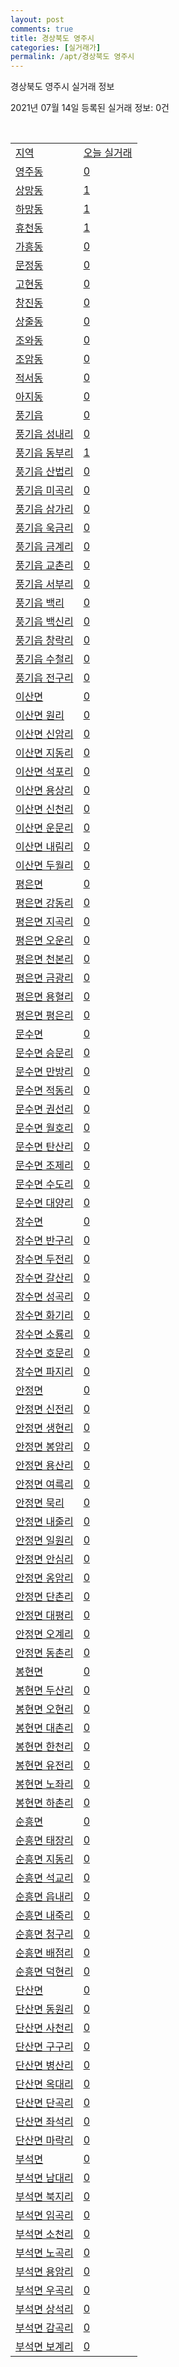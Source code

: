 ```yaml
---
layout: post
comments: true
title: 경상북도 영주시
categories: [실거래가]
permalink: /apt/경상북도 영주시
---
```


경상북도 영주시 실거래 정보

2021년 07월 14일 등록된 실거래 정보: 0건

<script type="text/javascript">
  google.charts.load('current', {'packages':['corechart']});
  google.charts.setOnLoadCallback(drawChart);

  function drawChart() {
    var data = google.visualization.arrayToDataTable([['거래일', '매매', '전월세', '전매'], ['20-07', 44, 15, 5], ['20-08', 61, 9, 13], ['20-09', 65, 152, 9], ['20-10', 71, 128, 7], ['20-11', 50, 53, 12], ['20-12', 73, 27, 10], ['21-01', 60, 22, 11], ['21-02', 55, 20, 10], ['21-03', 80, 24, 16], ['21-04', 71, 8, 9], ['21-05', 56, 11, 17], ['21-06', 69, 12, 7], ['21-07', 9, 4, 4]]);

    var options = {
      title: '최근 1년간 유형별 거래량 추이',
      legend: { position: 'bottom' }
    };

    var chart = new google.visualization.LineChart(document.getElementById('columnchart_material'));
    chart.draw(data, (options));
  }
</script>

<div id="columnchart_material" style="width: 95%; margin-left: -35px"></div>
<br>
<table class="sortable">
  <tr>
    <td><a href="#">지역</a></td>
    <td><a href="#">오늘 실거래</a></td>
  </tr>

  
  <tr class="item">
    <td><a href="경상북도 영주시 영주동">영주동</a></td>
    <td><a href="경상북도 영주시 영주동">0</a></td>
  </tr>
    

  <tr class="item">
    <td><a href="경상북도 영주시 상망동">상망동</a></td>
    <td><a href="경상북도 영주시 상망동">1</a></td>
  </tr>
    

  <tr class="item">
    <td><a href="경상북도 영주시 하망동">하망동</a></td>
    <td><a href="경상북도 영주시 하망동">1</a></td>
  </tr>
    

  <tr class="item">
    <td><a href="경상북도 영주시 휴천동">휴천동</a></td>
    <td><a href="경상북도 영주시 휴천동">1</a></td>
  </tr>
    

  <tr class="item">
    <td><a href="경상북도 영주시 가흥동">가흥동</a></td>
    <td><a href="경상북도 영주시 가흥동">0</a></td>
  </tr>
    

  <tr class="item">
    <td><a href="경상북도 영주시 문정동">문정동</a></td>
    <td><a href="경상북도 영주시 문정동">0</a></td>
  </tr>
    

  <tr class="item">
    <td><a href="경상북도 영주시 고현동">고현동</a></td>
    <td><a href="경상북도 영주시 고현동">0</a></td>
  </tr>
    

  <tr class="item">
    <td><a href="경상북도 영주시 창진동">창진동</a></td>
    <td><a href="경상북도 영주시 창진동">0</a></td>
  </tr>
    

  <tr class="item">
    <td><a href="경상북도 영주시 상줄동">상줄동</a></td>
    <td><a href="경상북도 영주시 상줄동">0</a></td>
  </tr>
    

  <tr class="item">
    <td><a href="경상북도 영주시 조와동">조와동</a></td>
    <td><a href="경상북도 영주시 조와동">0</a></td>
  </tr>
    

  <tr class="item">
    <td><a href="경상북도 영주시 조암동">조암동</a></td>
    <td><a href="경상북도 영주시 조암동">0</a></td>
  </tr>
    

  <tr class="item">
    <td><a href="경상북도 영주시 적서동">적서동</a></td>
    <td><a href="경상북도 영주시 적서동">0</a></td>
  </tr>
    

  <tr class="item">
    <td><a href="경상북도 영주시 아지동">아지동</a></td>
    <td><a href="경상북도 영주시 아지동">0</a></td>
  </tr>
    

  <tr class="item">
    <td><a href="경상북도 영주시 풍기읍">풍기읍</a></td>
    <td><a href="경상북도 영주시 풍기읍">0</a></td>
  </tr>
    

  <tr class="item">
    <td><a href="경상북도 영주시 풍기읍 성내리">풍기읍 성내리</a></td>
    <td><a href="경상북도 영주시 풍기읍 성내리">0</a></td>
  </tr>
    

  <tr class="item">
    <td><a href="경상북도 영주시 풍기읍 동부리">풍기읍 동부리</a></td>
    <td><a href="경상북도 영주시 풍기읍 동부리">1</a></td>
  </tr>
    

  <tr class="item">
    <td><a href="경상북도 영주시 풍기읍 산법리">풍기읍 산법리</a></td>
    <td><a href="경상북도 영주시 풍기읍 산법리">0</a></td>
  </tr>
    

  <tr class="item">
    <td><a href="경상북도 영주시 풍기읍 미곡리">풍기읍 미곡리</a></td>
    <td><a href="경상북도 영주시 풍기읍 미곡리">0</a></td>
  </tr>
    

  <tr class="item">
    <td><a href="경상북도 영주시 풍기읍 삼가리">풍기읍 삼가리</a></td>
    <td><a href="경상북도 영주시 풍기읍 삼가리">0</a></td>
  </tr>
    

  <tr class="item">
    <td><a href="경상북도 영주시 풍기읍 욱금리">풍기읍 욱금리</a></td>
    <td><a href="경상북도 영주시 풍기읍 욱금리">0</a></td>
  </tr>
    

  <tr class="item">
    <td><a href="경상북도 영주시 풍기읍 금계리">풍기읍 금계리</a></td>
    <td><a href="경상북도 영주시 풍기읍 금계리">0</a></td>
  </tr>
    

  <tr class="item">
    <td><a href="경상북도 영주시 풍기읍 교촌리">풍기읍 교촌리</a></td>
    <td><a href="경상북도 영주시 풍기읍 교촌리">0</a></td>
  </tr>
    

  <tr class="item">
    <td><a href="경상북도 영주시 풍기읍 서부리">풍기읍 서부리</a></td>
    <td><a href="경상북도 영주시 풍기읍 서부리">0</a></td>
  </tr>
    

  <tr class="item">
    <td><a href="경상북도 영주시 풍기읍 백리">풍기읍 백리</a></td>
    <td><a href="경상북도 영주시 풍기읍 백리">0</a></td>
  </tr>
    

  <tr class="item">
    <td><a href="경상북도 영주시 풍기읍 백신리">풍기읍 백신리</a></td>
    <td><a href="경상북도 영주시 풍기읍 백신리">0</a></td>
  </tr>
    

  <tr class="item">
    <td><a href="경상북도 영주시 풍기읍 창락리">풍기읍 창락리</a></td>
    <td><a href="경상북도 영주시 풍기읍 창락리">0</a></td>
  </tr>
    

  <tr class="item">
    <td><a href="경상북도 영주시 풍기읍 수철리">풍기읍 수철리</a></td>
    <td><a href="경상북도 영주시 풍기읍 수철리">0</a></td>
  </tr>
    

  <tr class="item">
    <td><a href="경상북도 영주시 풍기읍 전구리">풍기읍 전구리</a></td>
    <td><a href="경상북도 영주시 풍기읍 전구리">0</a></td>
  </tr>
    

  <tr class="item">
    <td><a href="경상북도 영주시 이산면">이산면</a></td>
    <td><a href="경상북도 영주시 이산면">0</a></td>
  </tr>
    

  <tr class="item">
    <td><a href="경상북도 영주시 이산면 원리">이산면 원리</a></td>
    <td><a href="경상북도 영주시 이산면 원리">0</a></td>
  </tr>
    

  <tr class="item">
    <td><a href="경상북도 영주시 이산면 신암리">이산면 신암리</a></td>
    <td><a href="경상북도 영주시 이산면 신암리">0</a></td>
  </tr>
    

  <tr class="item">
    <td><a href="경상북도 영주시 이산면 지동리">이산면 지동리</a></td>
    <td><a href="경상북도 영주시 이산면 지동리">0</a></td>
  </tr>
    

  <tr class="item">
    <td><a href="경상북도 영주시 이산면 석포리">이산면 석포리</a></td>
    <td><a href="경상북도 영주시 이산면 석포리">0</a></td>
  </tr>
    

  <tr class="item">
    <td><a href="경상북도 영주시 이산면 용상리">이산면 용상리</a></td>
    <td><a href="경상북도 영주시 이산면 용상리">0</a></td>
  </tr>
    

  <tr class="item">
    <td><a href="경상북도 영주시 이산면 신천리">이산면 신천리</a></td>
    <td><a href="경상북도 영주시 이산면 신천리">0</a></td>
  </tr>
    

  <tr class="item">
    <td><a href="경상북도 영주시 이산면 운문리">이산면 운문리</a></td>
    <td><a href="경상북도 영주시 이산면 운문리">0</a></td>
  </tr>
    

  <tr class="item">
    <td><a href="경상북도 영주시 이산면 내림리">이산면 내림리</a></td>
    <td><a href="경상북도 영주시 이산면 내림리">0</a></td>
  </tr>
    

  <tr class="item">
    <td><a href="경상북도 영주시 이산면 두월리">이산면 두월리</a></td>
    <td><a href="경상북도 영주시 이산면 두월리">0</a></td>
  </tr>
    

  <tr class="item">
    <td><a href="경상북도 영주시 평은면">평은면</a></td>
    <td><a href="경상북도 영주시 평은면">0</a></td>
  </tr>
    

  <tr class="item">
    <td><a href="경상북도 영주시 평은면 강동리">평은면 강동리</a></td>
    <td><a href="경상북도 영주시 평은면 강동리">0</a></td>
  </tr>
    

  <tr class="item">
    <td><a href="경상북도 영주시 평은면 지곡리">평은면 지곡리</a></td>
    <td><a href="경상북도 영주시 평은면 지곡리">0</a></td>
  </tr>
    

  <tr class="item">
    <td><a href="경상북도 영주시 평은면 오운리">평은면 오운리</a></td>
    <td><a href="경상북도 영주시 평은면 오운리">0</a></td>
  </tr>
    

  <tr class="item">
    <td><a href="경상북도 영주시 평은면 천본리">평은면 천본리</a></td>
    <td><a href="경상북도 영주시 평은면 천본리">0</a></td>
  </tr>
    

  <tr class="item">
    <td><a href="경상북도 영주시 평은면 금광리">평은면 금광리</a></td>
    <td><a href="경상북도 영주시 평은면 금광리">0</a></td>
  </tr>
    

  <tr class="item">
    <td><a href="경상북도 영주시 평은면 용혈리">평은면 용혈리</a></td>
    <td><a href="경상북도 영주시 평은면 용혈리">0</a></td>
  </tr>
    

  <tr class="item">
    <td><a href="경상북도 영주시 평은면 평은리">평은면 평은리</a></td>
    <td><a href="경상북도 영주시 평은면 평은리">0</a></td>
  </tr>
    

  <tr class="item">
    <td><a href="경상북도 영주시 문수면">문수면</a></td>
    <td><a href="경상북도 영주시 문수면">0</a></td>
  </tr>
    

  <tr class="item">
    <td><a href="경상북도 영주시 문수면 승문리">문수면 승문리</a></td>
    <td><a href="경상북도 영주시 문수면 승문리">0</a></td>
  </tr>
    

  <tr class="item">
    <td><a href="경상북도 영주시 문수면 만방리">문수면 만방리</a></td>
    <td><a href="경상북도 영주시 문수면 만방리">0</a></td>
  </tr>
    

  <tr class="item">
    <td><a href="경상북도 영주시 문수면 적동리">문수면 적동리</a></td>
    <td><a href="경상북도 영주시 문수면 적동리">0</a></td>
  </tr>
    

  <tr class="item">
    <td><a href="경상북도 영주시 문수면 권선리">문수면 권선리</a></td>
    <td><a href="경상북도 영주시 문수면 권선리">0</a></td>
  </tr>
    

  <tr class="item">
    <td><a href="경상북도 영주시 문수면 월호리">문수면 월호리</a></td>
    <td><a href="경상북도 영주시 문수면 월호리">0</a></td>
  </tr>
    

  <tr class="item">
    <td><a href="경상북도 영주시 문수면 탄산리">문수면 탄산리</a></td>
    <td><a href="경상북도 영주시 문수면 탄산리">0</a></td>
  </tr>
    

  <tr class="item">
    <td><a href="경상북도 영주시 문수면 조제리">문수면 조제리</a></td>
    <td><a href="경상북도 영주시 문수면 조제리">0</a></td>
  </tr>
    

  <tr class="item">
    <td><a href="경상북도 영주시 문수면 수도리">문수면 수도리</a></td>
    <td><a href="경상북도 영주시 문수면 수도리">0</a></td>
  </tr>
    

  <tr class="item">
    <td><a href="경상북도 영주시 문수면 대양리">문수면 대양리</a></td>
    <td><a href="경상북도 영주시 문수면 대양리">0</a></td>
  </tr>
    

  <tr class="item">
    <td><a href="경상북도 영주시 장수면">장수면</a></td>
    <td><a href="경상북도 영주시 장수면">0</a></td>
  </tr>
    

  <tr class="item">
    <td><a href="경상북도 영주시 장수면 반구리">장수면 반구리</a></td>
    <td><a href="경상북도 영주시 장수면 반구리">0</a></td>
  </tr>
    

  <tr class="item">
    <td><a href="경상북도 영주시 장수면 두전리">장수면 두전리</a></td>
    <td><a href="경상북도 영주시 장수면 두전리">0</a></td>
  </tr>
    

  <tr class="item">
    <td><a href="경상북도 영주시 장수면 갈산리">장수면 갈산리</a></td>
    <td><a href="경상북도 영주시 장수면 갈산리">0</a></td>
  </tr>
    

  <tr class="item">
    <td><a href="경상북도 영주시 장수면 성곡리">장수면 성곡리</a></td>
    <td><a href="경상북도 영주시 장수면 성곡리">0</a></td>
  </tr>
    

  <tr class="item">
    <td><a href="경상북도 영주시 장수면 화기리">장수면 화기리</a></td>
    <td><a href="경상북도 영주시 장수면 화기리">0</a></td>
  </tr>
    

  <tr class="item">
    <td><a href="경상북도 영주시 장수면 소룡리">장수면 소룡리</a></td>
    <td><a href="경상북도 영주시 장수면 소룡리">0</a></td>
  </tr>
    

  <tr class="item">
    <td><a href="경상북도 영주시 장수면 호문리">장수면 호문리</a></td>
    <td><a href="경상북도 영주시 장수면 호문리">0</a></td>
  </tr>
    

  <tr class="item">
    <td><a href="경상북도 영주시 장수면 파지리">장수면 파지리</a></td>
    <td><a href="경상북도 영주시 장수면 파지리">0</a></td>
  </tr>
    

  <tr class="item">
    <td><a href="경상북도 영주시 안정면">안정면</a></td>
    <td><a href="경상북도 영주시 안정면">0</a></td>
  </tr>
    

  <tr class="item">
    <td><a href="경상북도 영주시 안정면 신전리">안정면 신전리</a></td>
    <td><a href="경상북도 영주시 안정면 신전리">0</a></td>
  </tr>
    

  <tr class="item">
    <td><a href="경상북도 영주시 안정면 생현리">안정면 생현리</a></td>
    <td><a href="경상북도 영주시 안정면 생현리">0</a></td>
  </tr>
    

  <tr class="item">
    <td><a href="경상북도 영주시 안정면 봉암리">안정면 봉암리</a></td>
    <td><a href="경상북도 영주시 안정면 봉암리">0</a></td>
  </tr>
    

  <tr class="item">
    <td><a href="경상북도 영주시 안정면 용산리">안정면 용산리</a></td>
    <td><a href="경상북도 영주시 안정면 용산리">0</a></td>
  </tr>
    

  <tr class="item">
    <td><a href="경상북도 영주시 안정면 여륵리">안정면 여륵리</a></td>
    <td><a href="경상북도 영주시 안정면 여륵리">0</a></td>
  </tr>
    

  <tr class="item">
    <td><a href="경상북도 영주시 안정면 묵리">안정면 묵리</a></td>
    <td><a href="경상북도 영주시 안정면 묵리">0</a></td>
  </tr>
    

  <tr class="item">
    <td><a href="경상북도 영주시 안정면 내줄리">안정면 내줄리</a></td>
    <td><a href="경상북도 영주시 안정면 내줄리">0</a></td>
  </tr>
    

  <tr class="item">
    <td><a href="경상북도 영주시 안정면 일원리">안정면 일원리</a></td>
    <td><a href="경상북도 영주시 안정면 일원리">0</a></td>
  </tr>
    

  <tr class="item">
    <td><a href="경상북도 영주시 안정면 안심리">안정면 안심리</a></td>
    <td><a href="경상북도 영주시 안정면 안심리">0</a></td>
  </tr>
    

  <tr class="item">
    <td><a href="경상북도 영주시 안정면 옹암리">안정면 옹암리</a></td>
    <td><a href="경상북도 영주시 안정면 옹암리">0</a></td>
  </tr>
    

  <tr class="item">
    <td><a href="경상북도 영주시 안정면 단촌리">안정면 단촌리</a></td>
    <td><a href="경상북도 영주시 안정면 단촌리">0</a></td>
  </tr>
    

  <tr class="item">
    <td><a href="경상북도 영주시 안정면 대평리">안정면 대평리</a></td>
    <td><a href="경상북도 영주시 안정면 대평리">0</a></td>
  </tr>
    

  <tr class="item">
    <td><a href="경상북도 영주시 안정면 오계리">안정면 오계리</a></td>
    <td><a href="경상북도 영주시 안정면 오계리">0</a></td>
  </tr>
    

  <tr class="item">
    <td><a href="경상북도 영주시 안정면 동촌리">안정면 동촌리</a></td>
    <td><a href="경상북도 영주시 안정면 동촌리">0</a></td>
  </tr>
    

  <tr class="item">
    <td><a href="경상북도 영주시 봉현면">봉현면</a></td>
    <td><a href="경상북도 영주시 봉현면">0</a></td>
  </tr>
    

  <tr class="item">
    <td><a href="경상북도 영주시 봉현면 두산리">봉현면 두산리</a></td>
    <td><a href="경상북도 영주시 봉현면 두산리">0</a></td>
  </tr>
    

  <tr class="item">
    <td><a href="경상북도 영주시 봉현면 오현리">봉현면 오현리</a></td>
    <td><a href="경상북도 영주시 봉현면 오현리">0</a></td>
  </tr>
    

  <tr class="item">
    <td><a href="경상북도 영주시 봉현면 대촌리">봉현면 대촌리</a></td>
    <td><a href="경상북도 영주시 봉현면 대촌리">0</a></td>
  </tr>
    

  <tr class="item">
    <td><a href="경상북도 영주시 봉현면 한천리">봉현면 한천리</a></td>
    <td><a href="경상북도 영주시 봉현면 한천리">0</a></td>
  </tr>
    

  <tr class="item">
    <td><a href="경상북도 영주시 봉현면 유전리">봉현면 유전리</a></td>
    <td><a href="경상북도 영주시 봉현면 유전리">0</a></td>
  </tr>
    

  <tr class="item">
    <td><a href="경상북도 영주시 봉현면 노좌리">봉현면 노좌리</a></td>
    <td><a href="경상북도 영주시 봉현면 노좌리">0</a></td>
  </tr>
    

  <tr class="item">
    <td><a href="경상북도 영주시 봉현면 하촌리">봉현면 하촌리</a></td>
    <td><a href="경상북도 영주시 봉현면 하촌리">0</a></td>
  </tr>
    

  <tr class="item">
    <td><a href="경상북도 영주시 순흥면">순흥면</a></td>
    <td><a href="경상북도 영주시 순흥면">0</a></td>
  </tr>
    

  <tr class="item">
    <td><a href="경상북도 영주시 순흥면 태장리">순흥면 태장리</a></td>
    <td><a href="경상북도 영주시 순흥면 태장리">0</a></td>
  </tr>
    

  <tr class="item">
    <td><a href="경상북도 영주시 순흥면 지동리">순흥면 지동리</a></td>
    <td><a href="경상북도 영주시 순흥면 지동리">0</a></td>
  </tr>
    

  <tr class="item">
    <td><a href="경상북도 영주시 순흥면 석교리">순흥면 석교리</a></td>
    <td><a href="경상북도 영주시 순흥면 석교리">0</a></td>
  </tr>
    

  <tr class="item">
    <td><a href="경상북도 영주시 순흥면 읍내리">순흥면 읍내리</a></td>
    <td><a href="경상북도 영주시 순흥면 읍내리">0</a></td>
  </tr>
    

  <tr class="item">
    <td><a href="경상북도 영주시 순흥면 내죽리">순흥면 내죽리</a></td>
    <td><a href="경상북도 영주시 순흥면 내죽리">0</a></td>
  </tr>
    

  <tr class="item">
    <td><a href="경상북도 영주시 순흥면 청구리">순흥면 청구리</a></td>
    <td><a href="경상북도 영주시 순흥면 청구리">0</a></td>
  </tr>
    

  <tr class="item">
    <td><a href="경상북도 영주시 순흥면 배점리">순흥면 배점리</a></td>
    <td><a href="경상북도 영주시 순흥면 배점리">0</a></td>
  </tr>
    

  <tr class="item">
    <td><a href="경상북도 영주시 순흥면 덕현리">순흥면 덕현리</a></td>
    <td><a href="경상북도 영주시 순흥면 덕현리">0</a></td>
  </tr>
    

  <tr class="item">
    <td><a href="경상북도 영주시 단산면">단산면</a></td>
    <td><a href="경상북도 영주시 단산면">0</a></td>
  </tr>
    

  <tr class="item">
    <td><a href="경상북도 영주시 단산면 동원리">단산면 동원리</a></td>
    <td><a href="경상북도 영주시 단산면 동원리">0</a></td>
  </tr>
    

  <tr class="item">
    <td><a href="경상북도 영주시 단산면 사천리">단산면 사천리</a></td>
    <td><a href="경상북도 영주시 단산면 사천리">0</a></td>
  </tr>
    

  <tr class="item">
    <td><a href="경상북도 영주시 단산면 구구리">단산면 구구리</a></td>
    <td><a href="경상북도 영주시 단산면 구구리">0</a></td>
  </tr>
    

  <tr class="item">
    <td><a href="경상북도 영주시 단산면 병산리">단산면 병산리</a></td>
    <td><a href="경상북도 영주시 단산면 병산리">0</a></td>
  </tr>
    

  <tr class="item">
    <td><a href="경상북도 영주시 단산면 옥대리">단산면 옥대리</a></td>
    <td><a href="경상북도 영주시 단산면 옥대리">0</a></td>
  </tr>
    

  <tr class="item">
    <td><a href="경상북도 영주시 단산면 단곡리">단산면 단곡리</a></td>
    <td><a href="경상북도 영주시 단산면 단곡리">0</a></td>
  </tr>
    

  <tr class="item">
    <td><a href="경상북도 영주시 단산면 좌석리">단산면 좌석리</a></td>
    <td><a href="경상북도 영주시 단산면 좌석리">0</a></td>
  </tr>
    

  <tr class="item">
    <td><a href="경상북도 영주시 단산면 마락리">단산면 마락리</a></td>
    <td><a href="경상북도 영주시 단산면 마락리">0</a></td>
  </tr>
    

  <tr class="item">
    <td><a href="경상북도 영주시 부석면">부석면</a></td>
    <td><a href="경상북도 영주시 부석면">0</a></td>
  </tr>
    

  <tr class="item">
    <td><a href="경상북도 영주시 부석면 남대리">부석면 남대리</a></td>
    <td><a href="경상북도 영주시 부석면 남대리">0</a></td>
  </tr>
    

  <tr class="item">
    <td><a href="경상북도 영주시 부석면 북지리">부석면 북지리</a></td>
    <td><a href="경상북도 영주시 부석면 북지리">0</a></td>
  </tr>
    

  <tr class="item">
    <td><a href="경상북도 영주시 부석면 임곡리">부석면 임곡리</a></td>
    <td><a href="경상북도 영주시 부석면 임곡리">0</a></td>
  </tr>
    

  <tr class="item">
    <td><a href="경상북도 영주시 부석면 소천리">부석면 소천리</a></td>
    <td><a href="경상북도 영주시 부석면 소천리">0</a></td>
  </tr>
    

  <tr class="item">
    <td><a href="경상북도 영주시 부석면 노곡리">부석면 노곡리</a></td>
    <td><a href="경상북도 영주시 부석면 노곡리">0</a></td>
  </tr>
    

  <tr class="item">
    <td><a href="경상북도 영주시 부석면 용암리">부석면 용암리</a></td>
    <td><a href="경상북도 영주시 부석면 용암리">0</a></td>
  </tr>
    

  <tr class="item">
    <td><a href="경상북도 영주시 부석면 우곡리">부석면 우곡리</a></td>
    <td><a href="경상북도 영주시 부석면 우곡리">0</a></td>
  </tr>
    

  <tr class="item">
    <td><a href="경상북도 영주시 부석면 상석리">부석면 상석리</a></td>
    <td><a href="경상북도 영주시 부석면 상석리">0</a></td>
  </tr>
    

  <tr class="item">
    <td><a href="경상북도 영주시 부석면 감곡리">부석면 감곡리</a></td>
    <td><a href="경상북도 영주시 부석면 감곡리">0</a></td>
  </tr>
    

  <tr class="item">
    <td><a href="경상북도 영주시 부석면 보계리">부석면 보계리</a></td>
    <td><a href="경상북도 영주시 부석면 보계리">0</a></td>
  </tr>
    


</table>


    